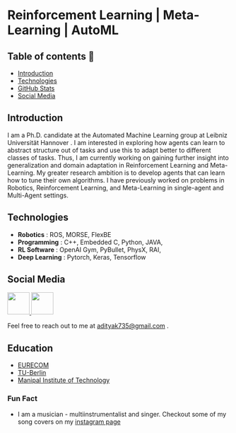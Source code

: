 # Reinforcement Learning | Meta-Learning | AutoML 

## Table of contents :notebook:
- [Introduction](#introduction-page_with_curl)
- [Technologies](#skills-file_folder)
- [GitHub Stats](#github-stats-chart_with_upwards_trend)
- [Social Media](#social-media-speech_balloon)

## Introduction 
I am a Ph.D. candidate at the Automated Machine Learning group at Leibniz Universität Hannover . I am interested in exploring how agents can learn to abstract structure out of tasks and use this to adapt better to different classes of tasks. Thus, I am currently working on gaining further insight into generalization and domain adaptation in Reinforcement Learning and Meta-Learning. My greater research ambition is to develop agents that can learn how to tune their own algorithms. I have previously worked on problems in Robotics, Reinforcement Learning, and Meta-Learning in single-agent and Multi-Agent settings. 

## Technologies
- **Robotics** : ROS, MORSE, FlexBE
- **Programming** : C++, Embedded C, Python, JAVA,
- **RL Software** : OpenAI Gym, PyBullet, PhysX, RAI,
- **Deep Learning** : Pytorch, Keras, Tensorflow

## Social Media
<a href="https://www.linkedin.com/in/aditya-mohan-52734b132/" target="_blank">
  <img src="https://upload.wikimedia.org/wikipedia/commons/thumb/e/e9/Linkedin_icon.svg/512px-Linkedin_icon.svg.png" height=50 />
</a>

<a href="https://medium.com/@adityak735" target="_blank">
  <img src="https://cdn4.iconfinder.com/data/icons/social-media-2210/24/Medium-512.png" height=50 />
</a>

Feel free to reach out to me at adityak735@gmail.com .

## Education
- [EURECOM](http://www.eurecom.fr/en)
- [TU-Berlin](https://www.tu.berlin/)
- [Manipal Institute of Technology](https://manipal.edu/mit.html)

### Fun Fact
- I am a musician - multiinstrumentalist and singer. Checkout some of my song covers on my [instagram page](https://www.instagram.com/melodic.musings/)
